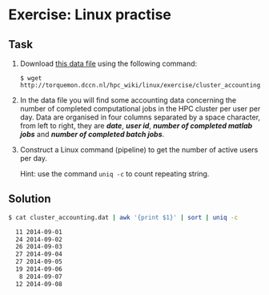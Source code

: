 # Exercise: Linux practise

## Task
1. Download [this data file](../exercise/cluster_accounting.dat) using the following command:

   ```
   $ wget http://torquemon.dccn.nl/hpc_wiki/linux/exercise/cluster_accounting.dat
   ```

2. In the data file you will find some accounting data concerning the number of completed computational jobs in the HPC cluster per user per day.  Data are organised in four columns separated by a space character, from left to right, they are ___date___, ___user id___, ___number of completed matlab jobs___ and ___number of completed batch jobs___.

3. Construct a Linux command (pipeline) to get the number of active users per day.

   Hint: use the command `uniq -c` to count repeating string.

## Solution

```bash
$ cat cluster_accounting.dat | awk '{print $1}' | sort | uniq -c

  11 2014-09-01
  24 2014-09-02
  26 2014-09-03
  27 2014-09-04
  27 2014-09-05
  19 2014-09-06
   8 2014-09-07
  12 2014-09-08
```
